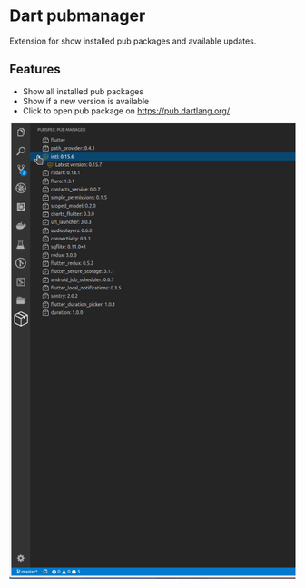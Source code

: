 # Dart pubmanager

Extension for show installed pub packages and available updates.

## Features

- Show all installed pub packages
- Show if a new version is available
- Click to open pub package on https://pub.dartlang.org/

![Preview](video.gif)
